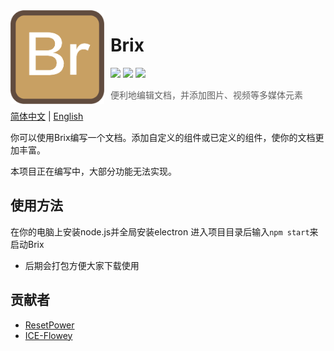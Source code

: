 <img width="150" height="150" align="left" style="float: left; margin: 0 10px 0 0;" alt="Brix Logo" src="assets/Brix.png">

# Brix

[![](https://img.shields.io/badge/Development-Kousaten-00bfff?style=flat-square)](https://github.com/kousaten)
[![](https://img.shields.io/badge/QQGroup-698353248-f28258?style=flat-square)](https://www.baidu.com/s?ie=utf-8&f=3&rsv_bp=1&tn=monline_4_dg&wd=%E7%9F%A5%E9%81%93%E7%BE%A4%E5%8F%B7%E6%80%8E%E4%B9%88%E5%8A%A0%E5%85%A5qq%E7%BE%A4&oq=%25E9%25A2%259C%25E8%2589%25B2%25E4%25BB%25A3%25E7%25A0%2581&rsv_pq=8c4a645200028faa&rsv_t=20e9%2F5gduFOE5yCsOQR20aVWEthO5RkUtczlS30RHTZTWL70fvnBebZ2IXUflLheYJiY&rqlang=cn&rsv_enter=1&rsv_dl=ts_2&rsv_sug3=15&rsv_sug1=6&rsv_sug7=100&rsv_sug2=1&rsv_btype=t&prefixsug=%25E7%259F%25A5%25E9%2581%2593%25E7%25BE%25A4%25E5%258F%25B7&rsp=2&inputT=3826&rsv_sug4=3964)
[![](https://img.shields.io/badge/ChatOn-Gitter-177cb0?style=flat-square)](https://gitter.im/Kousaten-Dev/community?utm_source=badge&utm_medium=badge&utm_campaign=pr-badge)

> 便利地编辑文档，并添加图片、视频等多媒体元素

[简体中文](README.md) | [English](README-en.md)

你可以使用Brix编写一个文档。添加自定义的组件或已定义的组件，使你的文档更加丰富。

本项目正在编写中，大部分功能无法实现。

## 使用方法
在你的电脑上安装node.js并全局安装electron
进入项目目录后输入`npm start`来启动Brix

- 后期会打包方便大家下载使用

## 贡献者
- [ResetPower](https://github.com/orgs/Kousaten/people/ResetPower)
- [ICE-Flowey](https://github.com/orgs/Kousaten/people/ICE-Flowey)
